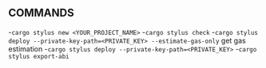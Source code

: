## COMMANDS
-`cargo stylus new <YOUR_PROJECT_NAME>`
-`cargo stylus check`
-`cargo stylus deploy --private-key-path=<PRIVATE_KEY> --estimate-gas-only` get gas estimation
-`cargo stylus deploy --private-key-path=<PRIVATE_KEY>`
-`cargo stylus export-abi`